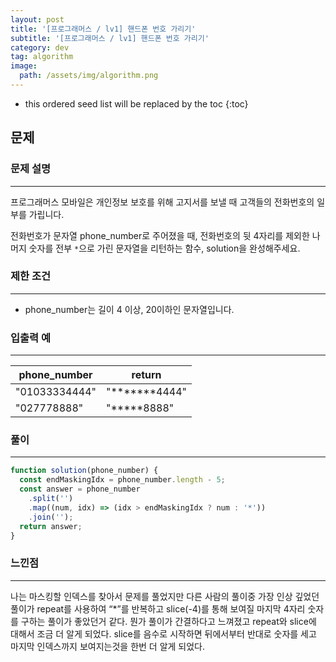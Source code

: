 ```yaml
---
layout: post
title: '[프로그래머스 / lv1] 핸드폰 번호 가리기'
subtitle: '[프로그래머스 / lv1] 핸드폰 번호 가리기'
category: dev
tag: algorithm
image:
  path: /assets/img/algorithm.png
---
```


<!-- prettier-ignore -->
* this ordered seed list will be replaced by the toc
{:toc}

## 문제

### **문제 설명**

---

프로그래머스 모바일은 개인정보 보호를 위해 고지서를 보낼 때 고객들의 전화번호의 일부를 가립니다.

전화번호가 문자열 phone_number로 주어졌을 때, 전화번호의 뒷 4자리를 제외한 나머지 숫자를 전부 `*`으로 가린 문자열을 리턴하는 함수, solution을 완성해주세요.

### 제한 조건

---

- phone_number는 길이 4 이상, 20이하인 문자열입니다.

### 입출력 예

---

| phone_number  | return           |
| ------------- | ---------------- |
| "01033334444" | "**\*\*\***4444" |
| "027778888"   | "**\***8888"     |

### 풀이

---

```jsx
function solution(phone_number) {
  const endMaskingIdx = phone_number.length - 5;
  const answer = phone_number
    .split('')
    .map((num, idx) => (idx > endMaskingIdx ? num : '*'))
    .join('');
  return answer;
}
```

### 느낀점

---

나는 마스킹할 인덱스를 찾아서 문제를 풀었지만 다른 사람의 풀이중 가장 인상 깊었던 풀이가 repeat를 사용하여 “\*”를 반복하고 slice(-4)를 통해 보여질 마지막 4자리 숫자를 구하는 풀이가 좋았던거 같다. 뭔가 풀이가 간결하다고 느껴졌고 repeat와 slice에 대해서 조금 더 알게 되었다. slice를 음수로 시작하면 뒤에서부터 반대로 숫자를 세고 마지막 인덱스까지 보여지는것을 한번 더 알게 되었다.

